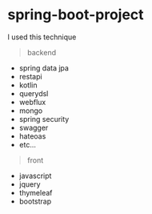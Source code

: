 # spring-boot-project

I used this technique 

> backend

- spring data jpa
- restapi
- kotlin
- querydsl
- webflux
- mongo
- spring security
- swagger
- hateoas
- etc...

> front

- javascript
- jquery
- thymeleaf
- bootstrap
